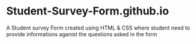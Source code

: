 # Student-Survey-Form.github.io
A Student survey Form created using HTML &amp; CSS where student need to provide informations aganist the questions asked in the form 
